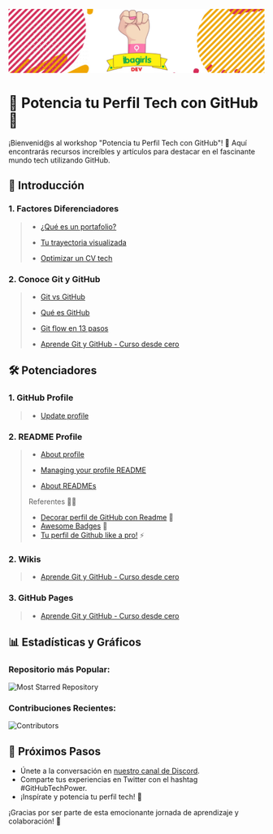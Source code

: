 ![Banner](https://github.com/avilanac/potencia-tu-perfil-tech-con-github/blob/main/img/banner_IbagirlsDev.jpeg)

# 🚀 Potencia tu Perfil Tech con GitHub 🌟

¡Bienvenid@s al workshop "Potencia tu Perfil Tech con GitHub"! 🚀 Aquí encontrarás recursos increíbles y artículos para destacar en el fascinante mundo tech utilizando GitHub.

## 📑 Introducción

### 1. Factores Diferenciadores
> - [¿Qué es un portafolio?](https://econsultoria.net/blog/que-es-un-portafolio-para-que-sirve-beneficios-de-tenerlo/)
>
> - [Tu trayectoria visualizada](https://www.linkedin.com/pulse/la-importancia-de-un-portafolio-profesional-tu-trayectoria-visualizada-usyzc/?trk=public_post&originalSubdomain=es)
>
> - [Optimizar un CV tech](https://talently.tech/blog/optimizar-un-cv-tech/)

### 2. Conoce Git y GitHub 
    
> - [Git vs GitHub](https://www.freecodecamp.org/espanol/news/git-vs-github-what-is-version-control-and-how-does-it-work/)
>   
> - [Qué es GitHub](https://platzi.com/blog/que-es-github-como-funciona/)
>   
> - [Git flow en 13 pasos](https://www.pragma.com.co/academia/lecciones/aprende-gif-flow-en-13-pasos)
>
> - [Aprende Git y GitHub - Curso desde cero](https://www.freecodecamp.org/espanol/news/aprende-git-y-github-curso-desde-cero/)

## 🛠 Potenciadores

### 1. GitHub Profile
> - [Update profile](https://docs.github.com/es/account-and-profile/setting-up-and-managing-your-github-profile/customizing-your-profile/personalizing-your-profile#adding-a-bio-to-your-profile)

### 2. README Profile
> - [About profile](https://docs.github.com/es/account-and-profile/setting-up-and-managing-your-github-profile/customizing-your-profile/about-your-profile)
>
> - [Managing your profile README](https://docs.github.com/en/account-and-profile/setting-up-and-managing-your-github-profile/customizing-your-profile/managing-your-profile-readme)
>
> - [About READMEs](https://docs.github.com/es/repositories/managing-your-repositorys-settings-and-features/customizing-your-repository/about-readmes)
>
> Referentes 👨‍💻
> - [Decorar perfil de GitHub con Readme](https://www.linkedin.com/pulse/decorar-perfil-de-github-con-readme-carlos-salvador/?originalSubdomain=es) 🌟
> - [Awesome Badges](https://github.com/Envoy-VC/awesome-badges) 🌟
> - [Tu perfil de Github like a pro!](https://medium.com/@dan.avila7/tu-perfil-de-github-like-a-pro-8436f90caf61) ⚡
>   

### 2. Wikis
> - [Aprende Git y GitHub - Curso desde cero](https://www.freecodecamp.org/espanol/news/aprende-git-y-github-curso-desde-cero/)
>
### 3. GitHub Pages
> - [Aprende Git y GitHub - Curso desde cero](https://www.freecodecamp.org/espanol/news/aprende-git-y-github-curso-desde-cero/)


## 📊 Estadísticas y Gráficos

### Repositorio más Popular:
![Most Starred Repository](https://img.shields.io/github/stars/usuario/repo?style=social)

### Contribuciones Recientes:
![Contributors](https://img.shields.io/github/contributors/usuario/repo)

## 🚀 Próximos Pasos

- Únete a la conversación en [nuestro canal de Discord](https://discord.gg/techcommunity).
- Comparte tus experiencias en Twitter con el hashtag #GitHubTechPower.
- ¡Inspírate y potencia tu perfil tech! 🚀

¡Gracias por ser parte de esta emocionante jornada de aprendizaje y colaboración! 🎉
